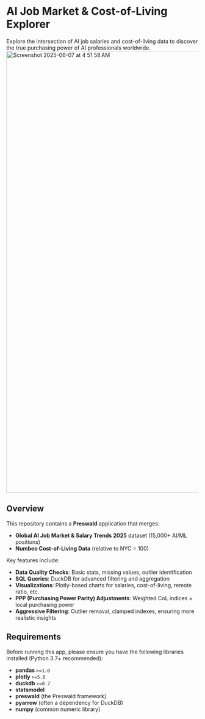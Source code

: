 # AI Job Market & Cost-of-Living Explorer

Explore the intersection of AI job salaries and cost-of-living data to discover the true purchasing power of AI professionals worldwide.
<img width="1154" alt="Screenshot 2025-06-07 at 4 51 58 AM" src="https://github.com/user-attachments/assets/726e666d-611b-45e9-a7c7-a729a6a783c4" />

## Overview

This repository contains a **Preswald** application that merges:
- **Global AI Job Market & Salary Trends 2025** dataset (15,000+ AI/ML positions)
- **Numbeo Cost-of-Living Data** (relative to NYC = 100)

Key features include:
- **Data Quality Checks**: Basic stats, missing values, outlier identification
- **SQL Queries**: DuckDB for advanced filtering and aggregation
- **Visualizations**: Plotly-based charts for salaries, cost-of-living, remote ratio, etc.
- **PPP (Purchasing Power Parity) Adjustments**: Weighted CoL indices + local purchasing power
- **Aggressive Filtering**: Outlier removal, clamped indexes, ensuring more realistic insights

## Requirements

Before running this app, please ensure you have the following libraries installed (Python 3.7+ recommended):

- **pandas** `>=1.0`
- **plotly** `>=5.0`
- **duckdb** `>=0.7`
- **statsmodel** 
- **preswald** (the Preswald framework)
- **pyarrow** (often a dependency for DuckDB)
- **numpy** (common numeric library)
